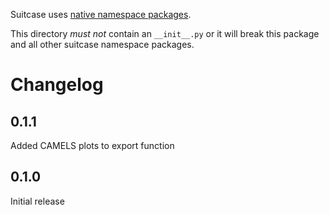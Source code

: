 Suitcase uses
[native namespace packages](https://packaging.python.org/guides/packaging-namespace-packages/#native-namespace-packages).

This directory *must not* contain an ``__init__.py`` or it will break this
package and all other suitcase namespace packages.



# Changelog

## 0.1.1
Added CAMELS plots to export function

## 0.1.0
Initial release
